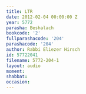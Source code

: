```yaml
---
title: LTR
date: 2012-02-04 00:00:00 Z
year: 5772
parasha: Beshalach
bookcode: '2'
fullparashacode: '204'
parashacode: '204'
author: Rabbi Eliezer Hirsch
id: 57722041
filename: 5772-204-1
layout: audio
moment: 
shabbat: 
occasion: 
---
```


